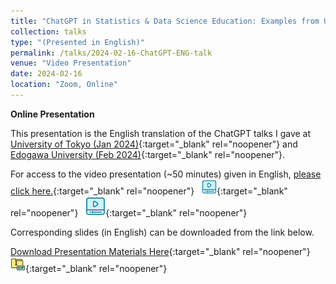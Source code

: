 ```yaml
---
title: "ChatGPT in Statistics & Data Science Education: Examples from US Universities"
collection: talks
type: "(Presented in English)"
permalink: /talks/2024-02-16-ChatGPT-ENG-talk
venue: "Video Presentation"
date: 2024-02-16
location: "Zoom, Online"
---
```


<style>
  hr {
    height: 2px;
    background-color: #E5E4E2;
    border: none;
  }

  .no-italics {
      font-style: normal;   
  }
</style>

<b>Online Presentation</b>

This presentation is the English translation of the ChatGPT talks I gave at [University of Tokyo (Jan 2024)](https://jimmydoi.github.io/talks/2024-01-31-UTokyo-GPT-talk){:target="_blank" rel="noopener"} and [Edogawa University (Feb 2024)](https://jimmydoi.github.io/talks/2024-02-01-Edogawa-GPT-talk){:target="_blank" rel="noopener"}.

For access to the video presentation (~50 minutes) given in English, [please click here.](https://www.dropbox.com/scl/fi/xuurcgeb71k4rti4br148/Doi_2024_ChatGPT.mp4?rlkey=5r2dx8gxuf4k45htyozvl0g5o&dl=0){:target="_blank" rel="noopener"} &nbsp; [![alt text](/files/video_blue_24.png)](https://www.dropbox.com/scl/fi/xuurcgeb71k4rti4br148/Doi_2024_ChatGPT.mp4?rlkey=5r2dx8gxuf4k45htyozvl0g5o&dl=0){:target="_blank" rel="noopener"}  &nbsp; [![alt text](/files/video_blue_32.png)](https://www.dropbox.com/scl/fi/xuurcgeb71k4rti4br148/Doi_2024_ChatGPT.mp4?rlkey=5r2dx8gxuf4k45htyozvl0g5o&dl=0){:target="_blank" rel="noopener"}  

Corresponding slides (in English) can be downloaded from the link below.

[Download Presentation Materials Here](https://www.dropbox.com/scl/fi/fxfkqkekm7ygp29xtqvrt/Doi_2024_GPT.zip?rlkey=y0fjj27e6ys6et168jbx2q3sz&dl=1){:target="_blank" rel="noopener"} &nbsp; [![alt text](/files/zip_24.png)](https://www.dropbox.com/scl/fi/fxfkqkekm7ygp29xtqvrt/Doi_2024_GPT.zip?rlkey=y0fjj27e6ys6et168jbx2q3sz&dl=1){:target="_blank" rel="noopener"}  
